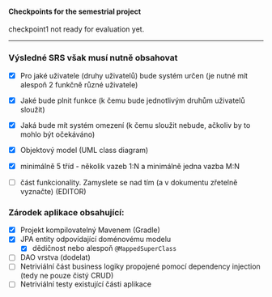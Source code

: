 #### Checkpoints for the semestrial project  

checkpoint1 not ready for evaluation yet.

---

### Výsledné SRS však musí nutně obsahovat

- [x] Pro jaké uživatele (druhy uživatelů) bude systém určen (je nutné mít alespoň 2 funkčně různé uživatele)
- [x] Jaké bude plnit funkce (k čemu bude jednotlivým druhům uživatelů sloužit)
- [x] Jaká bude mít systém omezení (k čemu sloužit nebude, ačkoliv by to mohlo být očekáváno)
- [x] Objektový model (UML class diagram)
 - [x] minimálně 5 tříd - několik vazeb 1:N a minimálně jedna vazba M:N
- [ ] část funkcionality. Zamyslete se nad tím (a v dokumentu zřetelně vyznačte) (EDITOR)


### Zárodek aplikace obsahující:

- [x] Projekt kompilovatelný Mavenem (Gradle)
- [x] JPA entity odpovídající doménovému modelu
  - [x] dědičnost nebo alespoň `@MappedSuperClass`
- [ ] DAO vrstva (dodelat)
- [ ] Netriviální část business logiky propojené pomocí dependency injection (tedy ne pouze čistý CRUD)
- [ ] Netriviální testy existující části aplikace
